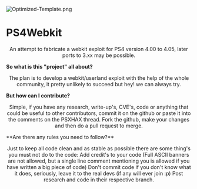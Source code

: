 ![Optimized-Template.png](https://s30.postimg.org/7wes043ox/Untitled_1.png)
# PS4Webkit
<p align="center">
An attempt to fabricate a webkit exploit for PS4 version 4.00 to 4.05, later ports to 3.xx may be possible.
<p>

**So what is this "project" all about?**
<p align="center">
The plan is to develop a webkit/userland exploit with the help of the whole community, it pretty unlikely to succeed but hey! we can always try.​
<p>

**But how can I contribute?**
<p align="center">
Simple, if you have any research, write-up's, CVE's, code or anything that could be useful to other contributors, commit it on the github or paste it into the comments on the PSXHAX thread.
Fork the github, make your changes and then do a pull request to merge.
<p>
**Are there any rules you need to follow?**
<p align="center">
Just to keep all code clean and as stable as possible there are some thing's you must not do to the code: 
Add credit's to your code (Full ASCII banners are not allowed, but a single line comment mentioning you is allowed if you have written a big piece of code)
Don't commit code if you don't know what it does, seriously, leave it to the real devs (if any will ever join :p)
Post research and code in their respective branch.
<p>
